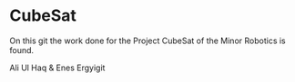 # CubeSat

On this git the work done for the Project CubeSat of the Minor Robotics is found. 

Ali Ul Haq & Enes Ergyigit
